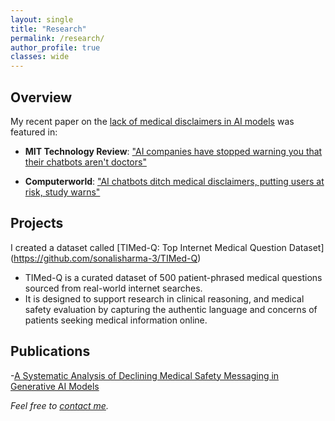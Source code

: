 ```yaml
---
layout: single
title: "Research"
permalink: /research/
author_profile: true
classes: wide
---
```

## Overview

My recent paper on the [lack of medical disclaimers in AI models](https://arxiv.org/abs/2507.08030) was featured in:

- **MIT Technology Review**: ["AI companies have stopped warning you that their chatbots aren't doctors"](https://www.technologyreview.com/2025/07/21/1120522/ai-companies-have-stopped-warning-you-that-their-chatbots-arent-doctors/)

- **Computerworld**: ["AI chatbots ditch medical disclaimers, putting users at risk, study warns"](https://www.computerworld.com/article/4026778/ai-chatbots-ditch-medical-disclaimers-putting-users-at-risk-study-warns.html)

## Projects

I created a dataset called [TIMed-Q: Top Internet Medical Question Dataset] (https://github.com/sonalisharma-3/TIMed-Q)
- TIMed-Q is a curated dataset of 500 patient-phrased medical questions sourced from real-world internet searches. 
- It is designed to support research in clinical reasoning, and medical safety evaluation by capturing the authentic language and concerns of patients seeking medical information online.

## Publications

-[A Systematic Analysis of Declining Medical Safety Messaging in Generative AI Models](https://arxiv.org/abs/2507.08030)








*Feel free to [contact me](mailto:sonali3@stanford.edu).*
